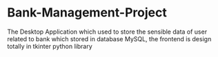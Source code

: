 # Bank-Management-Project
The Desktop Application which used to store the sensible data of user related to bank which stored in database MySQL, the frontend is design totally in tkinter python library
